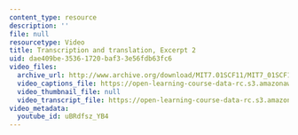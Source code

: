 ```yaml
---
content_type: resource
description: ''
file: null
resourcetype: Video
title: Transcription and translation, Excerpt 2
uid: dae409be-3536-1720-baf3-3e56fdb63fc6
video_files:
  archive_url: http://www.archive.org/download/MIT7.01SCF11/MIT7_01SCF11_track17_300k.mp4
  video_captions_file: https://open-learning-course-data-rc.s3.amazonaws.com/7-01sc-fundamentals-of-biology-fall-2011/594085fc48d354cc8d2cc56dd05e1ef1_uBRdfsz_YB4.vtt
  video_thumbnail_file: null
  video_transcript_file: https://open-learning-course-data-rc.s3.amazonaws.com/7-01sc-fundamentals-of-biology-fall-2011/a185d34e74a047b4ef392cddd65788be_uBRdfsz_YB4.pdf
video_metadata:
  youtube_id: uBRdfsz_YB4
---
```

